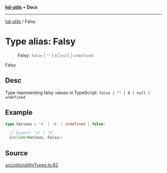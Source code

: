 [**hd-utils**](../README.md) • **Docs**

***

[hd-utils](../globals.md) / Falsy

# Type alias: Falsy

> **Falsy**: `false` \| `""` \| `0` \| `null` \| `undefined`

Falsy

## Desc

Type representing falsy values in TypeScript: `false | "" | 0 | null | undefined`

## Example

```ts
type Various = 'a' | 'b' | undefined | false;

  // Expect: "a" | "b"
  Exclude<Various, Falsy>;
```

## Source

[src/utils/utilityTypes.ts:82](https://github.com/AhmadHddad/h-utils/blob/b1dfa95e218c9605f39fc234662ef50e62fadcb8/src/utils/utilityTypes.ts#L82)
